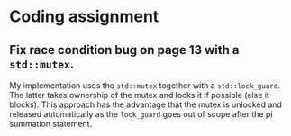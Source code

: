# Coding assignment
## Fix race condition bug on page 13 with a `std::mutex`.
My implementation uses the `std::mutex` together with a `std::lock_guard`.
The latter takes ownership of the mutex and locks it if possible (else it blocks).
This approach has the advantage that the mutex is unlocked and released automatically as the `lock_guard` goes out of scope after the pi summation statement.
